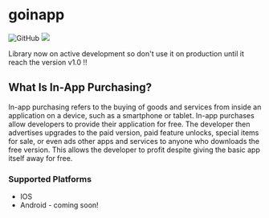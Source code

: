 # goinapp

![GitHub](https://img.shields.io/github/license/heartwilltell/goinapp.svg)
![](https://img.shields.io/badge/platform-ios-green.svg)

Library now on active development so don't use it on production until it reach the version v1.0 !!  

## What Is In-App Purchasing?

In-app purchasing refers to the buying of goods and services from inside an application on a device, such as a smartphone or tablet. 
In-app purchases allow developers to provide their application for free. 
The developer then advertises upgrades to the paid version, paid feature unlocks, special items for sale, or even ads other apps and services to anyone who downloads the free version. 
This allows the developer to profit despite giving the basic app itself away for free.

### Supported Platforms

 - IOS 
 - Android - coming soon!